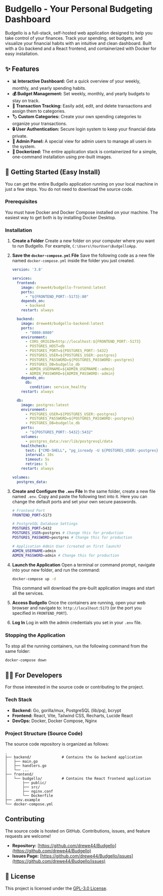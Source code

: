 # Budgello - Your Personal Budgeting Dashboard

Budgello is a full-stack, self-hosted web application designed to help you take control of your finances. Track your spending, set budgets, and visualize your financial habits with an intuitive and clean dashboard. Built with a Go backend and a React frontend, and containerized with Docker for easy installation.

## ✨ Features

-   **📊 Interactive Dashboard:** Get a quick overview of your weekly, monthly, and yearly spending habits.
-   **💰 Budget Management:** Set weekly, monthly, and yearly budgets to stay on track.
-   **💸 Transaction Tracking:** Easily add, edit, and delete transactions and assign them to categories.
-   **🏷️ Custom Categories:** Create your own spending categories to organize your transactions.
-   **🔒 User Authentication:** Secure login system to keep your financial data private.
-   **👑 Admin Panel:** A special view for admin users to manage all users in the system.
-   **🐳 Dockerized:** The entire application stack is containerized for a simple, one-command installation using pre-built images.

## 🚀 Getting Started (Easy Install)

You can get the entire Budgello application running on your local machine in just a few steps. You do not need to download the source code.

### Prerequisites

You must have Docker and Docker Compose installed on your machine. The easiest way to get both is by installing Docker Desktop.

### Installation

1.  **Create a Folder**
    Create a new folder on your computer where you want to run Budgello. For example, `C:\Users\YourUser\BudgelloApp`.

2.  **Save the `docker-compose.yml` File**
    Save the following code as a new file named `docker-compose.yml` inside the folder you just created.

    ```yaml
    version: '3.8'

    services:
      frontend:
        image: drewe44/budgello-frontend:latest
        ports:
          - "${FRONTEND_PORT:-5173}:80"
        depends_on:
          - backend
        restart: always

      backend:
        image: drewe44/budgello-backend:latest
        ports:
          - "8080:8080"
        environment:
          - CORS_ORIGIN=http://localhost:${FRONTEND_PORT:-5173}
          - POSTGRES_HOST=db
          - POSTGRES_PORT=${POSTGRES_PORT:-5432}
          - POSTGRES_USER=${POSTGRES_USER:-postgres}
          - POSTGRES_PASSWORD=${POSTGRES_PASSWORD:-postgres}
          - POSTGRES_DB=budgello_db
          - ADMIN_USERNAME=${ADMIN_USERNAME:-admin}
          - ADMIN_PASSWORD=${ADMIN_PASSWORD:-admin}
        depends_on:
          db:
            condition: service_healthy
        restart: always

      db:
        image: postgres:latest
        environment:
          - POSTGRES_USER=${POSTGRES_USER:-postgres}
          - POSTGRES_PASSWORD=${POSTGRES_PASSWORD:-postgres}
          - POSTGRES_DB=budgello_db
        ports:
          - "${POSTGRES_PORT:-5432}:5432"
        volumes:
          - postgres_data:/var/lib/postgresql/data
        healthcheck:
          test: ["CMD-SHELL", "pg_isready -U ${POSTGRES_USER:-postgres} -d budgello_db"]
          interval: 10s
          timeout: 5s
          retries: 5
        restart: always

    volumes:
      postgres_data:
    ```

3.  **Create and Configure the `.env` File**
    In the same folder, create a new file named `.env`. Copy and paste the following text into it. Here you can change the default ports and set your own secure passwords.

    ```sh
    # Frontend Port
    FRONTEND_PORT=5173

    # PostgreSQL Database Settings
    POSTGRES_PORT=5432
    POSTGRES_USER=postgres # Change this for production
    POSTGRES_PASSWORD=postgres # Change this for production

    # Application Admin User (created on first launch)
    ADMIN_USERNAME=admin
    ADMIN_PASSWORD=admin # Change this for production
    ```

4.  **Launch the Application**
    Open a terminal or command prompt, navigate into your new folder, and run the command:

    ```bash
    docker-compose up -d
    ```

    This command will download the pre-built application images and start all the services.

5.  **Access Budgello**
    Once the containers are running, open your web browser and navigate to:
    `http://localhost:5173` (or the port you specified in `FRONTEND_PORT`).

6.  **Log In**
    Log in with the admin credentials you set in your `.env` file.

### Stopping the Application

To stop all the running containers, run the following command from the same folder:

```bash
docker-compose down
```

## 👨‍💻 For Developers

For those interested in the source code or contributing to the project.

### Tech Stack

-   **Backend:** Go, gorilla/mux, PostgreSQL (lib/pq), bcrypt
-   **Frontend:** React, Vite, Tailwind CSS, Recharts, Lucide React
-   **DevOps:** Docker, Docker Compose, Nginx

### Project Structure (Source Code)

The source code repository is organized as follows:

```
.
├── backend/              # Contains the Go backend application
│   ├── main.go
│   ├── handlers.go
│   └── ...
├── frontend/
│   └── budgello/         # Contains the React frontend application
│       ├── public/
│       ├── src/
│       ├── nginx.conf
│       └── Dockerfile
├── .env.example
└── docker-compose.yml
```

## Contributing

The source code is hosted on GitHub. Contributions, issues, and feature requests are welcome!

-   **Repository:** [https://github.com/drewe44/Budgello](https://github.com/drewe44/Budgello)
-   **Issues Page:** [https://github.com/drewe44/Budgello/issues](https://github.com/drewe44/Budgello/issues)

## 📄 License

This project is licensed under the [GPL-3.0 License](https://www.gnu.org/licenses/gpl-3.0.en.html).
